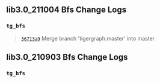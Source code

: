 
## lib3.0_211004 Bfs Change Logs

### `tg_bfs`

> [`36713a9`](https://github.com/tigergraph/gsql-graph-algorithms/commit/36713a9882094e177456795cda8173faf2fc8ce2) Merge branch 'tigergraph:master' into master

## lib3.0_210903 Bfs Change Logs

### `tg_bfs`
